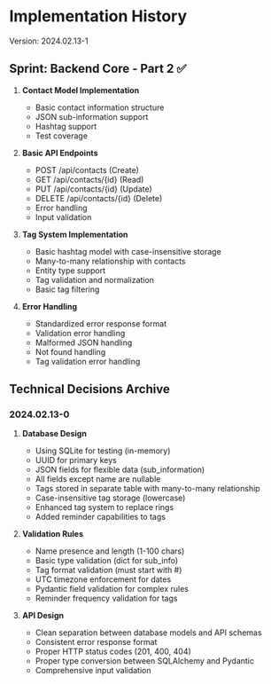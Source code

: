 # Implementation History
Version: 2024.02.13-1

## Sprint: Backend Core - Part 2 ✅
1. **Contact Model Implementation**
   - Basic contact information structure
   - JSON sub-information support
   - Hashtag support
   - Test coverage

2. **Basic API Endpoints**
   - POST /api/contacts (Create)
   - GET /api/contacts/{id} (Read)
   - PUT /api/contacts/{id} (Update)
   - DELETE /api/contacts/{id} (Delete)
   - Error handling
   - Input validation

3. **Tag System Implementation**
   - Basic hashtag model with case-insensitive storage
   - Many-to-many relationship with contacts
   - Entity type support
   - Tag validation and normalization
   - Basic tag filtering

4. **Error Handling**
   - Standardized error response format
   - Validation error handling
   - Malformed JSON handling
   - Not found handling
   - Tag validation error handling

## Technical Decisions Archive

### 2024.02.13-0
1. **Database Design**
   - Using SQLite for testing (in-memory)
   - UUID for primary keys
   - JSON fields for flexible data (sub_information)
   - All fields except name are nullable
   - Tags stored in separate table with many-to-many relationship
   - Case-insensitive tag storage (lowercase)
   - Enhanced tag system to replace rings
   - Added reminder capabilities to tags

2. **Validation Rules**
   - Name presence and length (1-100 chars)
   - Basic type validation (dict for sub_info)
   - Tag format validation (must start with #)
   - UTC timezone enforcement for dates
   - Pydantic field validation for complex rules
   - Reminder frequency validation for tags

3. **API Design**
   - Clean separation between database models and API schemas
   - Consistent error response format
   - Proper HTTP status codes (201, 400, 404)
   - Proper type conversion between SQLAlchemy and Pydantic
   - Comprehensive input validation
